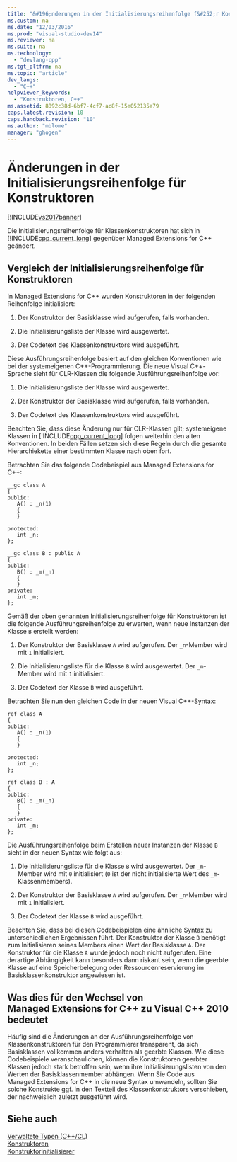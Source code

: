 ```yaml
---
title: "&#196;nderungen in der Initialisierungsreihenfolge f&#252;r Konstruktoren"
ms.custom: na
ms.date: "12/03/2016"
ms.prod: "visual-studio-dev14"
ms.reviewer: na
ms.suite: na
ms.technology: 
  - "devlang-cpp"
ms.tgt_pltfrm: na
ms.topic: "article"
dev_langs: 
  - "C++"
helpviewer_keywords: 
  - "Konstruktoren, C++"
ms.assetid: 8892c38d-6bf7-4cf7-ac8f-15e052135a79
caps.latest.revision: 10
caps.handback.revision: "10"
ms.author: "mblome"
manager: "ghogen"
---
```

# &#196;nderungen in der Initialisierungsreihenfolge f&#252;r Konstruktoren
[!INCLUDE[vs2017banner](../assembler/inline/includes/vs2017banner.md)]

Die Initialisierungsreihenfolge für Klassenkonstruktoren hat sich in [!INCLUDE[cpp_current_long](../dotnet/includes/cpp_current_long_md.md)] gegenüber Managed Extensions for C\+\+ geändert.  
  
## Vergleich der Initialisierungsreihenfolge für Konstruktoren  
 In Managed Extensions for C\+\+ wurden Konstruktoren in der folgenden Reihenfolge initialisiert:  
  
1.  Der Konstruktor der Basisklasse wird aufgerufen, falls vorhanden.  
  
2.  Die Initialisierungsliste der Klasse wird ausgewertet.  
  
3.  Der Codetext des Klassenkonstruktors wird ausgeführt.  
  
 Diese Ausführungsreihenfolge basiert auf den gleichen Konventionen wie bei der systemeigenen C\+\+\-Programmierung.  Die neue Visual C\+\+\-Sprache sieht für CLR\-Klassen die folgende Ausführungsreihenfolge vor:  
  
1.  Die Initialisierungsliste der Klasse wird ausgewertet.  
  
2.  Der Konstruktor der Basisklasse wird aufgerufen, falls vorhanden.  
  
3.  Der Codetext des Klassenkonstruktors wird ausgeführt.  
  
 Beachten Sie, dass diese Änderung nur für CLR\-Klassen gilt; systemeigene Klassen in [!INCLUDE[cpp_current_long](../dotnet/includes/cpp_current_long_md.md)] folgen weiterhin den alten Konventionen.  In beiden Fällen setzen sich diese Regeln durch die gesamte Hierarchiekette einer bestimmten Klasse nach oben fort.  
  
 Betrachten Sie das folgende Codebeispiel aus Managed Extensions for C\+\+:  
  
```  
__gc class A  
{  
public:  
   A() : _n(1)  
   {  
   }  
  
protected:  
   int _n;  
};  
  
__gc class B : public A  
{  
public:  
   B() : _m(_n)  
   {  
   }  
private:  
   int _m;  
};  
```  
  
 Gemäß der oben genannten Initialisierungsreihenfolge für Konstruktoren ist die folgende Ausführungsreihenfolge zu erwarten, wenn neue Instanzen der Klasse `B` erstellt werden:  
  
1.  Der Konstruktor der Basisklasse `A` wird aufgerufen.  Der `_n`\-Member wird mit `1` initialisiert.  
  
2.  Die Initialisierungsliste für die Klasse `B` wird ausgewertet.  Der `_m`\-Member wird mit `1` initialisiert.  
  
3.  Der Codetext der Klasse `B` wird ausgeführt.  
  
 Betrachten Sie nun den gleichen Code in der neuen Visual C\+\+\-Syntax:  
  
```  
ref class A  
{  
public:  
   A() : _n(1)  
   {  
   }  
  
protected:  
   int _n;  
};  
  
ref class B : A  
{  
public:  
   B() : _m(_n)  
   {  
   }  
private:  
   int _m;  
};  
```  
  
 Die Ausführungsreihenfolge beim Erstellen neuer Instanzen der Klasse `B` sieht in der neuen Syntax wie folgt aus:  
  
1.  Die Initialisierungsliste für die Klasse `B` wird ausgewertet.  Der `_m`\-Member wird mit `0` initialisiert \(`0` ist der nicht initialisierte Wert des `_m`\-Klassenmembers\).  
  
2.  Der Konstruktor der Basisklasse `A` wird aufgerufen.  Der `_n`\-Member wird mit `1` initialisiert.  
  
3.  Der Codetext der Klasse `B` wird ausgeführt.  
  
 Beachten Sie, dass bei diesen Codebeispielen eine ähnliche Syntax zu unterschiedlichen Ergebnissen führt.  Der Konstruktor der Klasse `B` benötigt zum Initialisieren seines Members einen Wert der Basisklasse `A`.  Der Konstruktor für die Klasse `A` wurde jedoch noch nicht aufgerufen.  Eine derartige Abhängigkeit kann besonders dann riskant sein, wenn die geerbte Klasse auf eine Speicherbelegung oder Ressourcenreservierung im Basisklassenkonstruktor angewiesen ist.  
  
## Was dies für den Wechsel von Managed Extensions for C\+\+ zu Visual C\+\+ 2010 bedeutet  
 Häufig sind die Änderungen an der Ausführungsreihenfolge von Klassenkonstruktoren für den Programmierer transparent, da sich Basisklassen vollkommen anders verhalten als geerbte Klassen.  Wie diese Codebeispiele veranschaulichen, können die Konstruktoren geerbter Klassen jedoch stark betroffen sein, wenn ihre Initialisierungslisten von den Werten der Basisklassenmember abhängen.  Wenn Sie Code aus Managed Extensions for C\+\+ in die neue Syntax umwandeln, sollten Sie solche Konstrukte ggf. in den Textteil des Klassenkonstruktors verschieben, der nachweislich zuletzt ausgeführt wird.  
  
## Siehe auch  
 [Verwaltete Typen \(C\+\+\/CL\)](../dotnet/managed-types-cpp-cl.md)   
 [Konstruktoren](../cpp/constructors-cpp.md)   
 [Konstruktorinitialisierer](../misc/constructor-initializers.md)
